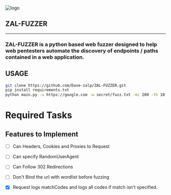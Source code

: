 ![logo](Images/banner.png)

##                     ZAL-FUZZER
<hr>

### ZAL-FUZZER is a python based web fuzzer designed to help web pentesters automate the discovery of endpoints / paths contained in a web application.

## USAGE

```bash
git clone https://github.com/Dave-zalp/ZAL-FUZZER.git
pip install requirements.txt
python main.py -u https://google.com -w secret/fuzz.txt -mc 200 -th 10
```

# Required Tasks

## Features to Implement

- [ ] Can Headers, Cookies and Proxies to Request
- [ ] Can specify RandomUserAgent
- [ ] Can Follow 302 Redirections
- [ ] Don't Bind the url with wordlist before fuzzing
- [x] Request logs matchCodes and logs all codes if match isn't specified.

